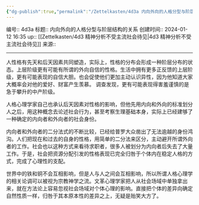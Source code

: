 ```yaml
---
{"dg-publish":true,"permalink":"/Zettelkasten/4d3a 内向外向的人格分型与阶层结构的关系/","dgPassFrontmatter":true}
---
```


编号:: 4d3a
标题:: 内向外向的人格分型与阶层结构的关系
创建时间:: 2024-01-12 16:35
up:: [[Zettelkasten/4d3 精神分析不受主流社会待见\|4d3 精神分析不受主流社会待见]]
来源:: 

---
人性格有先天和后天因素共同塑造，实际上，性格的分布会形成一种阶层分布的状态。上层阶级更有可能有所谓的外向自信的性格。生活中拥有更多正反馈的上层阶级，更有可能表现的自信大胆。也会促使他们更加主动认识异性，因为他知道大家大概率会对他的爱好、财富产生羡慕。
调查发现，更有可能表现得害羞谨慎的是急于攀升的中产阶级。

人格心理学家自己也承认后天因素对性格的影响，但他先用内向和外向的标准划分人之后，用这种概念去论述社会行为，甚至考察生理基础本身，实际上已经建够了一种确定的内向者和外向者的社会身份。

内向者和外向者的二分法式的不断比较，已经给普罗大众凿出了无法逾越的身份鸿沟。人们把现在和过去的自身的性格，用简单的二分法来区分，主动避开所谓外向者的工作。社会也以这种方式来看待求职者，很多人被划分为内向者后失去了大量工作。于是，社会把资源分配引发的性格表现已完全归咎于个体内在稳定人格的方式，完成了心理性的支配。

世界中的铁和铜不会互相影响，但是人与人之间会互相影响，所以所谓人格心理学的相关论调可以被视为宗教神学之流。文革心理学家把人从社会场域中单独拿出来，就在方法论上容易忽视社会场域对个体心理的影响。直接把个体的差异向确定自然性质一样，归咎于其本原本性的差异之上，无疑是贻笑大方了。